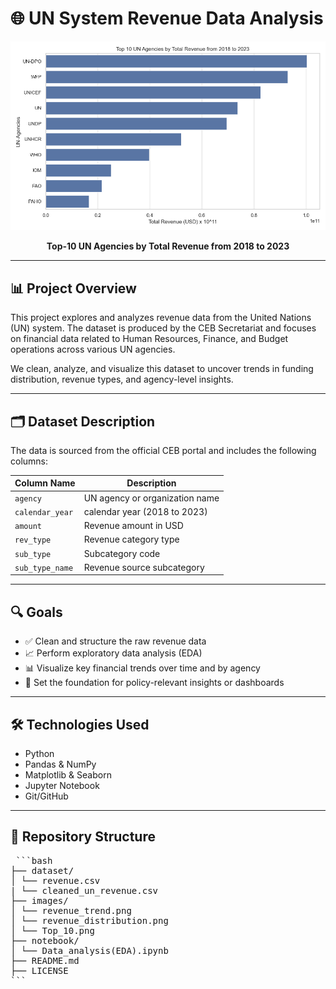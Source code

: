 # 🌐 UN System Revenue Data Analysis

![Revenue Trend](images/Top_10.png)
<p align="center"><b>Top-10 UN Agencies by Total Revenue from 2018 to 2023</b></p>

---

## 📊 Project Overview

This project explores and analyzes revenue data from the United Nations (UN) system. The dataset is produced by the CEB Secretariat and focuses on financial data related to Human Resources, Finance, and Budget operations across various UN agencies.

We clean, analyze, and visualize this dataset to uncover trends in funding distribution, revenue types, and agency-level insights.

---

## 🗂️ Dataset Description

The data is sourced from the official CEB portal and includes the following columns:

| Column Name       | Description |
|-------------------|-------------|
| `agency`          | UN agency or organization name |
| `calendar_year`   | calendar year (2018 to 2023) |
| `amount`          | Revenue amount in USD |
| `rev_type`        | Revenue category type |
| `sub_type`        | Subcategory code |
| `sub_type_name`   | Revenue source subcategory |

---

## 🔍 Goals

- ✅ Clean and structure the raw revenue data
- 📈 Perform exploratory data analysis (EDA)
- 📊 Visualize key financial trends over time and by agency
- 🧩 Set the foundation for policy-relevant insights or dashboards

---

## 🛠️ Technologies Used

- Python
- Pandas & NumPy
- Matplotlib & Seaborn
- Jupyter Notebook
- Git/GitHub

---

## 📁 Repository Structure
<pre> ```bash
├── dataset/
│ └── revenue.csv
| └── cleaned_un_revenue.csv
├── images/
│ └── revenue_trend.png
│ └── revenue_distribution.png
│ └── Top_10.png
├── notebook/
│ └── Data_analysis(EDA).ipynb
├── README.md
├── LICENSE
```</pre>